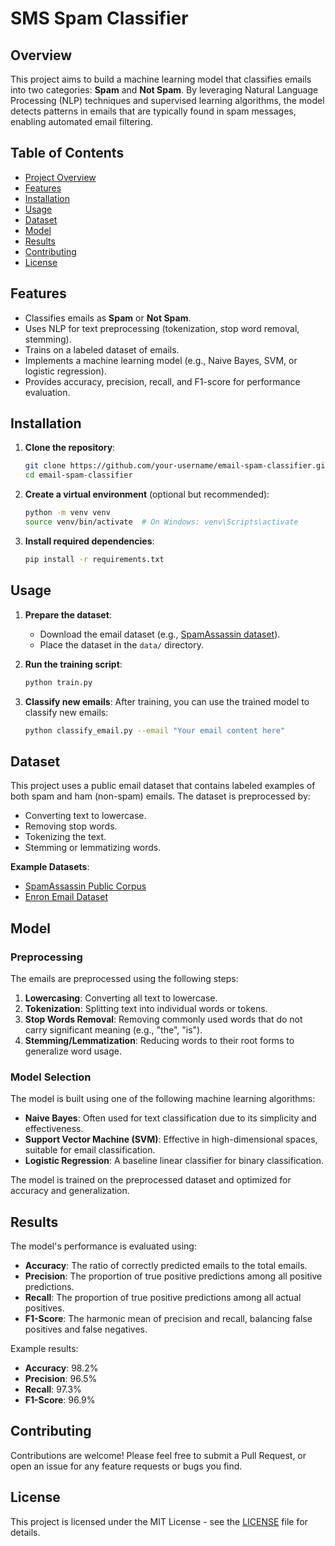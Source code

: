 # SMS Spam Classifier

## Overview
This project aims to build a machine learning model that classifies emails into two categories: **Spam** and **Not Spam**. By leveraging Natural Language Processing (NLP) techniques and supervised learning algorithms, the model detects patterns in emails that are typically found in spam messages, enabling automated email filtering.

## Table of Contents
- [Project Overview](#overview)
- [Features](#features)
- [Installation](#installation)
- [Usage](#usage)
- [Dataset](#dataset)
- [Model](#model)
- [Results](#results)
- [Contributing](#contributing)
- [License](#license)

## Features
- Classifies emails as **Spam** or **Not Spam**.
- Uses NLP for text preprocessing (tokenization, stop word removal, stemming).
- Trains on a labeled dataset of emails.
- Implements a machine learning model (e.g., Naive Bayes, SVM, or logistic regression).
- Provides accuracy, precision, recall, and F1-score for performance evaluation.

## Installation

1. **Clone the repository**:
    ```bash
    git clone https://github.com/your-username/email-spam-classifier.git
    cd email-spam-classifier
    ```

2. **Create a virtual environment** (optional but recommended):
    ```bash
    python -m venv venv
    source venv/bin/activate  # On Windows: venv\Scripts\activate
    ```

3. **Install required dependencies**:
    ```bash
    pip install -r requirements.txt
    ```

## Usage

1. **Prepare the dataset**:
   - Download the email dataset (e.g., [SpamAssassin dataset](https://spamassassin.apache.org/old/publiccorpus/)).
   - Place the dataset in the `data/` directory.

2. **Run the training script**:
    ```bash
    python train.py
    ```

3. **Classify new emails**:
    After training, you can use the trained model to classify new emails:
    ```bash
    python classify_email.py --email "Your email content here"
    ```

## Dataset
This project uses a public email dataset that contains labeled examples of both spam and ham (non-spam) emails. The dataset is preprocessed by:
- Converting text to lowercase.
- Removing stop words.
- Tokenizing the text.
- Stemming or lemmatizing words.

**Example Datasets**:
- [SpamAssassin Public Corpus](https://spamassassin.apache.org/old/publiccorpus/)
- [Enron Email Dataset](https://www.cs.cmu.edu/~enron/)

## Model

### Preprocessing
The emails are preprocessed using the following steps:
1. **Lowercasing**: Converting all text to lowercase.
2. **Tokenization**: Splitting text into individual words or tokens.
3. **Stop Words Removal**: Removing commonly used words that do not carry significant meaning (e.g., "the", "is").
4. **Stemming/Lemmatization**: Reducing words to their root forms to generalize word usage.

### Model Selection
The model is built using one of the following machine learning algorithms:
- **Naive Bayes**: Often used for text classification due to its simplicity and effectiveness.
- **Support Vector Machine (SVM)**: Effective in high-dimensional spaces, suitable for email classification.
- **Logistic Regression**: A baseline linear classifier for binary classification.

The model is trained on the preprocessed dataset and optimized for accuracy and generalization.

## Results
The model's performance is evaluated using:
- **Accuracy**: The ratio of correctly predicted emails to the total emails.
- **Precision**: The proportion of true positive predictions among all positive predictions.
- **Recall**: The proportion of true positive predictions among all actual positives.
- **F1-Score**: The harmonic mean of precision and recall, balancing false positives and false negatives.

Example results:
- **Accuracy**: 98.2%
- **Precision**: 96.5%
- **Recall**: 97.3%
- **F1-Score**: 96.9%

## Contributing
Contributions are welcome! Please feel free to submit a Pull Request, or open an issue for any feature requests or bugs you find.

## License
This project is licensed under the MIT License - see the [LICENSE](LICENSE) file for details.
